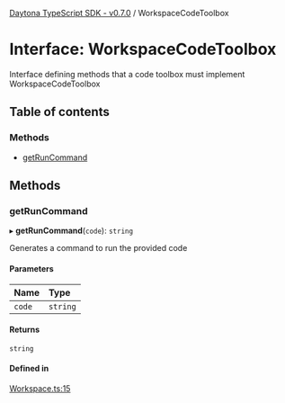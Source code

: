 [Daytona TypeScript SDK - v0.7.0](../README.md) / WorkspaceCodeToolbox

# Interface: WorkspaceCodeToolbox

Interface defining methods that a code toolbox must implement
 WorkspaceCodeToolbox

## Table of contents

### Methods

- [getRunCommand](WorkspaceCodeToolbox.md#getruncommand)

## Methods

### getRunCommand

▸ **getRunCommand**(`code`): `string`

Generates a command to run the provided code

#### Parameters

| Name | Type |
| :------ | :------ |
| `code` | `string` |

#### Returns

`string`

#### Defined in

[Workspace.ts:15](https://github.com/daytonaio/sdk/blob/ffc8236270880d7442f27c0dd60560911b3c474e/packages/typescript/src/Workspace.ts#L15)
